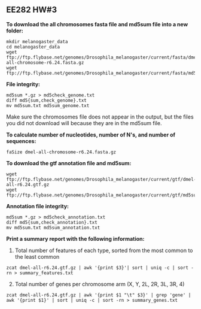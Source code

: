 ## EE282 HW#3 

**To download the all chromosomes fasta file and md5sum file into a new folder:**

```
mkdir melanogaster_data
cd melanogaster_data
wget ftp://ftp.flybase.net/genomes/Drosophila_melanogaster/current/fasta/dmel-all-chromosome-r6.24.fasta.gz
wget ftp://ftp.flybase.net/genomes/Drosophila_melanogaster/current/fasta/md5sum.txt

```
**File integrity:**

```
md5sum *.gz > md5check_genome.txt
diff md5{sum,check_genome}.txt
mv md5sum.txt md5sum_genome.txt
```
Make sure the chromosomes file does not appear in the output, but the files you did not download will because they are in the md5sum file.

**To calculate number of nucleotides, number of N's, and number of sequences:**

```
faSize dmel-all-chromosome-r6.24.fasta.gz
```

**To download the gtf annotation file and md5sum:**

```
wget ftp://ftp.flybase.net/genomes/Drosophila_melanogaster/current/gtf/dmel-all-r6.24.gtf.gz
wget ftp://ftp.flybase.net/genomes/Drosophila_melanogaster/current/gtf/md5sum.txt
```
**Annotation file integrity:**

```
md5sum *.gz > md5check_annotation.txt
diff md5{sum,check_annotation}.txt
mv md5sum.txt md5sum_annotation.txt
```
**Print a summary report with the following information:**
	
1. Total number of features of each type, sorted from the most common to the least common


```
zcat dmel-all-r6.24.gtf.gz | awk '{print $3}'| sort | uniq -c | sort -rn > summary_features.txt
```

2. Total number of genes per chromosome arm (X, Y, 2L, 
2R, 3L, 3R, 4)

```
zcat dmel-all-r6.24.gtf.gz | awk '{print $1 "\t" $3}' | grep 'gene' | awk '{print $1}' | sort | uniq -c | sort -rn > summary_genes.txt
```
